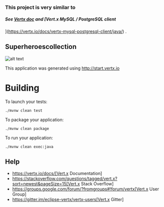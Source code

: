 ### This project is very similar to

#####  See [Vertx doc](https://vertx.io/blog/using-the-asynchronous-sql-client/) and [Vert.x MySQL / PostgreSQL client
](https://vertx.io/docs/vertx-mysql-postgresql-client/java/) . 

## Superheroescollection

![alt text](https://img.shields.io/badge/vert.x-3.5.3-purple.svg)

This application was generated using http://start.vertx.io

# Building

To launch your tests:
```
./mvnw clean test
```

To package your application:
```
./mvnw clean package
```

To run your application:
```
./mvnw clean exec:java
```

## Help

* https://vertx.io/docs/[Vert.x Documentation]
* https://stackoverflow.com/questions/tagged/vert.x?sort=newest&pageSize=15[Vert.x Stack Overflow]
* https://groups.google.com/forum/?fromgroups#!forum/vertx[Vert.x User Group]
* https://gitter.im/eclipse-vertx/vertx-users[Vert.x Gitter]


